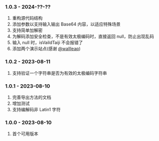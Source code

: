 ### 1.0.3 - 2024-??-??
1. 重构源代码结构
2. 添加参数以支持输入输出 Base64 内容，以适应特殊场景
3. 支持简单加解密
4. 为解码添加安全检查，不是有效太极编码时，直接返回 null，防止出现乱码
5. 输入 null 时，isVaildTaiji 不会报错了
6. 添加两个演示站点(感谢 [@wallleap](https://github.com/wallleap))

### 1.0.2 - 2023-08-11
1. 支持验证一个字符串是否为有效的太极编码字符串

### 1.0.1 - 2023-08-10
1. 完善导出方法的文档
2. 增加测试
3. 支持编解码非 Latin1 字符

### 1.0.0 - 2023-08-10
1. 首个可用版本
